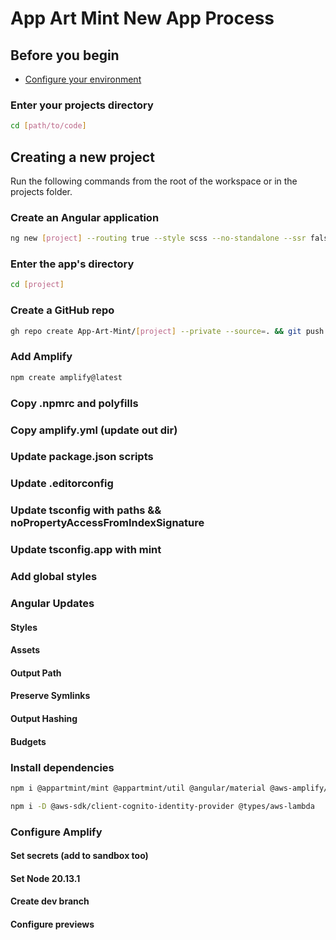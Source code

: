 # App Art Mint New App Process
## Before you begin
 - [Configure your environment](https://github.com/App-Art-Mint/.github/blob/prod/docs/prepare-env.md)

### Enter your projects directory
```bash
cd [path/to/code]
```

## Creating a new project
Run the following commands from the root of the workspace or in the projects folder.

### Create an Angular application
```bash
ng new [project] --routing true --style scss --no-standalone --ssr false
```

### Enter the app's directory
```bash
cd [project]
```

### Create a GitHub repo
```bash
gh repo create App-Art-Mint/[project] --private --source=. && git push
```

### Add Amplify
```bash
npm create amplify@latest
```

### Copy .npmrc and polyfills
### Copy amplify.yml (update out dir)
### Update package.json scripts
### Update .editorconfig
### Update tsconfig with paths && noPropertyAccessFromIndexSignature
### Update tsconfig.app with mint
### Add global styles
### Angular Updates
#### Styles
#### Assets
#### Output Path
#### Preserve Symlinks
#### Output Hashing
#### Budgets



### Install dependencies
```bash
npm i @appartmint/mint @appartmint/util @angular/material @aws-amplify/ui-angular "@awesome.me/kit-c0365045dc" photoswipe swiper tinify
```

```bash
npm i -D @aws-sdk/client-cognito-identity-provider @types/aws-lambda
```

### Configure Amplify
#### Set secrets (add to sandbox too)
#### Set Node 20.13.1
#### Create dev branch
#### Configure previews